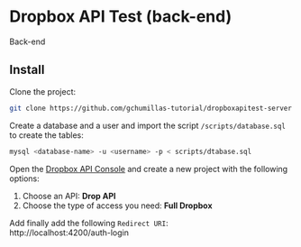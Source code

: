 # Dropbox API Test (back-end)

Back-end

## Install

Clone the project:
```bash
git clone https://github.com/gchumillas-tutorial/dropboxapitest-server
```

Create a database and a user and import the script `/scripts/database.sql` to create the tables:
```bash
mysql <database-name> -u <username> -p < scripts/dtabase.sql
```

Open the [Dropbox API Console](https://www.dropbox.com/developers/apps) and create a new project with the following options:

  1. Choose an API: **Drop API**
  2. Choose the type of access you need: **Full Dropbox**
  
Add finally add the following `Redirect URI`:  
http://localhost:4200/auth-login
